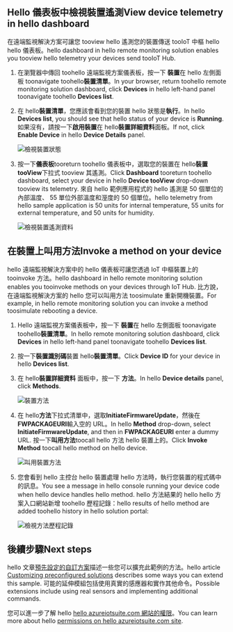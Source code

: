 ## <a name="view-device-telemetry-in-hello-dashboard"></a><span data-ttu-id="6ed54-101">Hello 儀表板中檢視裝置遙測</span><span class="sxs-lookup"><span data-stu-id="6ed54-101">View device telemetry in hello dashboard</span></span>
<span data-ttu-id="6ed54-102">在遠端監視解決方案可讓您 tooview hello 遙測您的裝置傳送 tooIoT 中樞 hello hello 儀表板。</span><span class="sxs-lookup"><span data-stu-id="6ed54-102">hello dashboard in hello remote monitoring solution enables you tooview hello telemetry your devices send tooIoT Hub.</span></span>

1. <span data-ttu-id="6ed54-103">在瀏覽器中傳回 toohello 遠端監視方案儀表板，按一下 **裝置**在 hello 左側面板 toonavigate toohello**裝置清單**。</span><span class="sxs-lookup"><span data-stu-id="6ed54-103">In your browser, return toohello remote monitoring solution dashboard, click **Devices** in hello left-hand panel toonavigate toohello **Devices list**.</span></span>
2. <span data-ttu-id="6ed54-104">在 hello**裝置清單**，您應該會看到您的裝置 hello 狀態是**執行**。</span><span class="sxs-lookup"><span data-stu-id="6ed54-104">In hello **Devices list**, you should see that hello status of your device is **Running**.</span></span> <span data-ttu-id="6ed54-105">如果沒有，請按一下**啟用裝置**在 hello**裝置詳細資料**面板。</span><span class="sxs-lookup"><span data-stu-id="6ed54-105">If not, click **Enable Device** in hello **Device Details** panel.</span></span>
   
    ![檢視裝置狀態][18]
3. <span data-ttu-id="6ed54-107">按一下**儀表板**tooreturn toohello 儀表板中，選取您的裝置在 hello**裝置 tooView**下拉式 tooview 其遙測。</span><span class="sxs-lookup"><span data-stu-id="6ed54-107">Click **Dashboard** tooreturn toohello dashboard, select your device in hello **Device tooView** drop-down tooview its telemetry.</span></span> <span data-ttu-id="6ed54-108">來自 hello 範例應用程式的 hello 遙測是 50 個單位的內部溫度、 55 單位外部溫度和溼度的 50 個單位。</span><span class="sxs-lookup"><span data-stu-id="6ed54-108">hello telemetry from hello sample application is 50 units for internal temperature, 55 units for external temperature, and 50 units for humidity.</span></span>
   
    ![檢視裝置遙測資料][img-telemetry]

## <a name="invoke-a-method-on-your-device"></a><span data-ttu-id="6ed54-110">在裝置上叫用方法</span><span class="sxs-lookup"><span data-stu-id="6ed54-110">Invoke a method on your device</span></span>
<span data-ttu-id="6ed54-111">hello 遠端監視解決方案中的 hello 儀表板可讓您透過 IoT 中樞裝置上的 tooinvoke 方法。</span><span class="sxs-lookup"><span data-stu-id="6ed54-111">hello dashboard in hello remote monitoring solution enables you tooinvoke methods on your devices through IoT Hub.</span></span> <span data-ttu-id="6ed54-112">比方說，在遠端監視解決方案的 hello 您可以叫用方法 toosimulate 重新開機裝置。</span><span class="sxs-lookup"><span data-stu-id="6ed54-112">For example, in hello remote monitoring solution you can invoke a method toosimulate rebooting a device.</span></span>

1. <span data-ttu-id="6ed54-113">Hello 遠端監視方案儀表板中，按一下 **裝置**在 hello 左側面板 toonavigate toohello**裝置清單**。</span><span class="sxs-lookup"><span data-stu-id="6ed54-113">In hello remote monitoring solution dashboard, click **Devices** in hello left-hand panel toonavigate toohello **Devices list**.</span></span>
2. <span data-ttu-id="6ed54-114">按一下**裝置識別碼**裝置 hello**裝置清單**。</span><span class="sxs-lookup"><span data-stu-id="6ed54-114">Click **Device ID** for your device in hello **Devices list**.</span></span>
3. <span data-ttu-id="6ed54-115">在 hello**裝置詳細資料** 面板中，按一下 **方法**。</span><span class="sxs-lookup"><span data-stu-id="6ed54-115">In hello **Device details** panel, click **Methods**.</span></span>
   
    ![裝置方法][13]
4. <span data-ttu-id="6ed54-117">在 hello**方法**下拉式清單中，選取**InitiateFirmwareUpdate**，然後在**FWPACKAGEURI**輸入空的 URL。</span><span class="sxs-lookup"><span data-stu-id="6ed54-117">In hello **Method** drop-down, select **InitiateFirmwareUpdate**, and then in **FWPACKAGEURI** enter a dummy URL.</span></span> <span data-ttu-id="6ed54-118">按一下**叫用方法**toocall hello 方法 hello 裝置上的。</span><span class="sxs-lookup"><span data-stu-id="6ed54-118">Click **Invoke Method** toocall hello method on hello device.</span></span>
   
    ![叫用裝置方法][14]
   

5. <span data-ttu-id="6ed54-120">您會看到 hello 主控台 hello 裝置處理 hello 方法時，執行您裝置的程式碼中的訊息。</span><span class="sxs-lookup"><span data-stu-id="6ed54-120">You see a message in hello console running your device code when hello device handles hello method.</span></span> <span data-ttu-id="6ed54-121">hello 方法結果的 hello hello 方案入口網站新增 toohello 歷程記錄：</span><span class="sxs-lookup"><span data-stu-id="6ed54-121">hello results of hello method are added toohello history in hello solution portal:</span></span>

    ![檢視方法歷程記錄][img-method-history]

## <a name="next-steps"></a><span data-ttu-id="6ed54-123">後續步驟</span><span class="sxs-lookup"><span data-stu-id="6ed54-123">Next steps</span></span>
<span data-ttu-id="6ed54-124">hello 文章[預先設定的自訂方案][ lnk-customize]描述一些您可以擴充此範例的方法。</span><span class="sxs-lookup"><span data-stu-id="6ed54-124">hello article [Customizing preconfigured solutions][lnk-customize] describes some ways you can extend this sample.</span></span> <span data-ttu-id="6ed54-125">可能的延伸模組包括使用真實的感應器和實作其他命令。</span><span class="sxs-lookup"><span data-stu-id="6ed54-125">Possible extensions include using real sensors and implementing additional commands.</span></span>

<span data-ttu-id="6ed54-126">您可以進一步了解 hello [hello azureiotsuite.com 網站的權限][lnk-permissions]。</span><span class="sxs-lookup"><span data-stu-id="6ed54-126">You can learn more about hello [permissions on hello azureiotsuite.com site][lnk-permissions].</span></span>

[13]: ./media/iot-suite-visualize-connecting/suite4.png
[14]: ./media/iot-suite-visualize-connecting/suite7-1.png
[18]: ./media/iot-suite-visualize-connecting/suite10.png
[img-telemetry]: ./media/iot-suite-visualize-connecting/telemetry.png
[img-method-history]: ./media/iot-suite-visualize-connecting/history.png
[lnk-customize]: ../articles/iot-suite/iot-suite-guidance-on-customizing-preconfigured-solutions.md
[lnk-permissions]: ../articles/iot-suite/iot-suite-permissions.md
